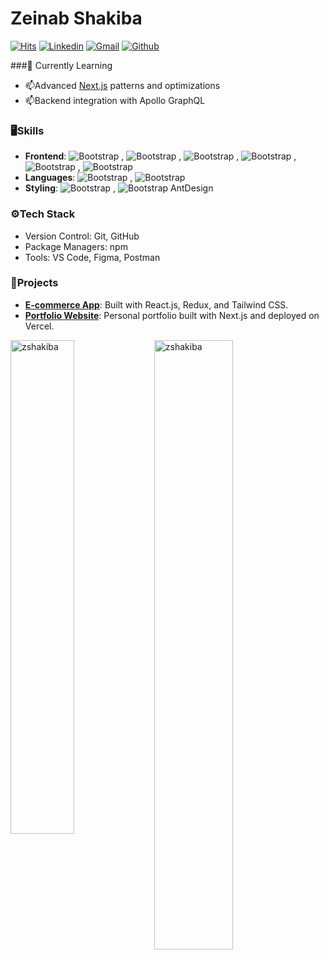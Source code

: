 # Zeinab Shakiba

[![Hits](https://hits.seeyoufarm.com/api/count/incr/badge.svg?url=https%3A%2F%2Fgithub.com%2Fzshakiba%2Fzshakiba&count_bg=%2379C83D&title_bg=%23555555&icon=&icon_color=%23E7E7E7&title=Profile+Views&edge_flat=false)](https://hits.seeyoufarm.com)
[![Linkedin](https://img.shields.io/badge/-LinkedIn-blue?style=flat&logo=Linkedin&logoColor=white)](https://www.linkedin.com/in/zeinabshakiba/)
[![Gmail](https://img.shields.io/badge/-Gmail-c14438?style=flat&logo=Gmail&logoColor=white)](mailto:zshakiba@gmail.com)
[![Github](https://img.shields.io/github/followers/zshakiba?label=Follow&style=social)](https://github.com/zshakiba)


###🤔 Currently Learning  
- 📫Advanced [Next.js]([https://learning.oreilly.com/library/view/architecture-patterns-with/9781492052197/preface01.html](https://nextjs.org/docs)) patterns and optimizations  
- 📫Backend integration with Apollo GraphQL  



### 🖥Skills  
- **Frontend**: ![Bootstrap](https://img.shields.io/badge/-React-05122A?style=flat-square&logo=React&color=353535) , ![Bootstrap](https://img.shields.io/badge/-Next-05122A?style=flat-square&logo=Next&color=353535) , ![Bootstrap](https://img.shields.io/badge/-Redux-05122A?style=flat-square&logo=Redux&color=353535) , 
![Bootstrap](https://img.shields.io/badge/-Redux%20Toolkit-05122A?style=flat-square&logo=Redux%20Toolkit&color=353535) , ![Bootstrap](https://img.shields.io/badge/-TanStack%20Query-05122A?style=flat-square&logo=TanStack-Query&color=353535) , ![Bootstrap](https://img.shields.io/badge/-ApoloClient-05122A?style=flat-square&logo=ApoloClient&color=353535)  
- **Languages**: ![Bootstrap](https://img.shields.io/badge/-Javascript-05122A?style=flat-square&logo=Javascript&color=353535) ,
![Bootstrap](https://img.shields.io/badge/-Typescript-05122A?style=flat-square&logo=Typescript&color=353535)    
- **Styling**: ![Bootstrap](https://img.shields.io/badge/-Tailwind-05122A?style=flat-square&logo=Tailwind&color=353535) , ![Bootstrap](https://img.shields.io/badge/-Bootstrap-05122A?style=flat-square&logo=Bootstrap&color=353535)  AntDesign


### ⚙️Tech Stack
- Version Control: Git, GitHub  
- Package Managers: npm  
- Tools: VS Code, Figma, Postman 

### 📂Projects  
- **[E-commerce App](https://github.com/zshakiba/ecommerce)**: Built with React.js, Redux, and Tailwind CSS.  
- **[Portfolio Website](https://github.com/zshakiba/portfolio)**: Personal portfolio built with Next.js and deployed on Vercel.  


<div>
  <img width="45%" align="left" src="https://github-readme-stats.vercel.app/api/top-langs?username=zshakiba&show_icons=true&locale=en&layout=compact" alt="zshakiba" />
  <img width="50%"  src="https://github-readme-streak-stats.herokuapp.com/?user=zshakiba&" alt="zshakiba" />
</div>
